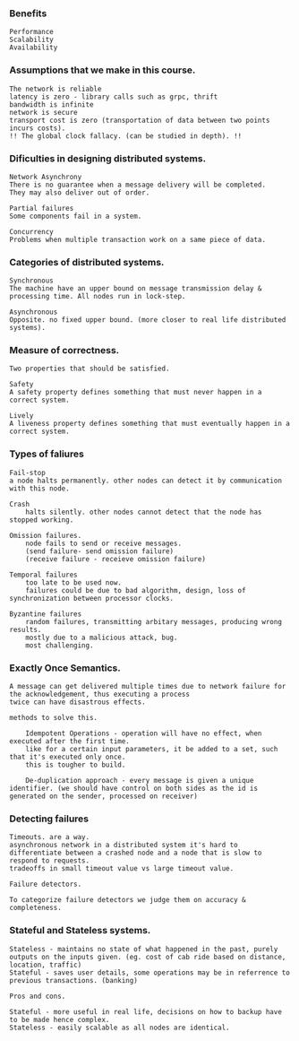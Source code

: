 ### Benefits

    Performance
    Scalability
    Availability

### Assumptions that we make in this course. 

    The network is reliable
    latency is zero - library calls such as grpc, thrift 
    bandwidth is infinite
    network is secure
    transport cost is zero (transportation of data between two points incurs costs). 
    !! The global clock fallacy. (can be studied in depth). !!

### Dificulties in designing distributed systems.

    Network Asynchrony
    There is no guarantee when a message delivery will be completed.
    They may also deliver out of order. 

    Partial failures 
    Some components fail in a system. 
    
    Concurrency
    Problems when multiple transaction work on a same piece of data. 

### Categories of distributed systems.

    Synchronous
    The machine have an upper bound on message transmission delay & processing time. All nodes run in lock-step. 

    Asynchronous
    Opposite. no fixed upper bound. (more closer to real life distributed systems).

### Measure of correctness. 
    Two properties that should be satisfied. 

    Safety 
    A safety property defines something that must never happen in a correct system.

    Lively
    A liveness property defines something that must eventually happen in a correct system.


### Types of faliures

    Fail-stop
    a node halts permanently. other nodes can detect it by communication with this node. 

    Crash
        halts silently. other nodes cannot detect that the node has stopped working. 

    Omission failures.
        node fails to send or receive messages. 
        (send failure- send omission failure)
        (receive failure - receieve omission failure)

    Temporal failures
        too late to be used now. 
        failures could be due to bad algorithm, design, loss of synchronization between processor clocks.

    Byzantine failures
        random failures, transmitting arbitary messages, producing wrong results. 
        mostly due to a malicious attack, bug. 
        most challenging. 

### Exactly Once Semantics. 

    A message can get delivered multiple times due to network failure for the acknowledgement, thus executing a process
    twice can have disastrous effects. 

    methods to solve this.

        Idempotent Operations - operation will have no effect, when executed after the first time.
        like for a certain input parameters, it be added to a set, such that it's executed only once.
        this is tougher to build. 

        De-duplication approach - every message is given a unique identifier. (we should have control on both sides as the id is generated on the sender, processed on receiver)


### Detecting failures

    Timeouts. are a way.
    asynchronous network in a distributed system it's hard to differentiate between a crashed node and a node that is slow to respond to requests.
    tradeoffs in small timeout value vs large timeout value. 

    Failure detectors. 

    To categorize failure detectors we judge them on accuracy & completeness. 

### Stateful and Stateless systems. 

    Stateless - maintains no state of what happened in the past, purely outputs on the inputs given. (eg. cost of cab ride based on distance, location, traffic)
    Stateful - saves user details, some operations may be in referrence to previous transactions. (banking)

    Pros and cons. 

    Stateful - more useful in real life, decisions on how to backup have to be made hence complex.
    Stateless - easily scalable as all nodes are identical. 
            

